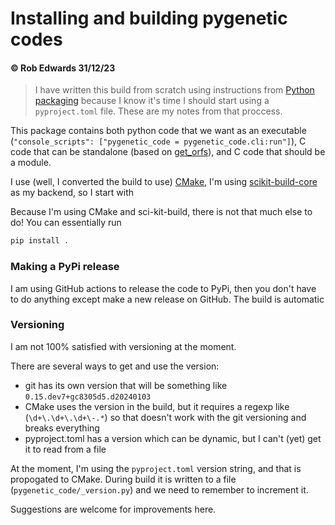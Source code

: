 # Installing and building pygenetic codes

#### &copy; Rob Edwards 31/12/23 

> I have written this build from scratch using instructions from [Python packaging](https://packaging.python.org/en/latest/guides/section-build-and-publish/) 
> because I know it's time I should start using a `pyproject.toml` file. These are my notes from that proccess.

This package contains both python code that we want as an executable (`"console_scripts":
["pygenetic_code = pygenetic_code.cli:run"]`), C code that can be standalone (based on 
[get_orfs](https://github.com/linsalrob/get_orfs)), and C code that should be a module.

I use (well, I converted the build to use) [CMake](https://cmake.org/), I'm using 
[scikit-build-core](https://scikit-build-core.readthedocs.io/en/latest/)  as my backend, so I start with 

Because I'm using CMake and sci-kit-build, there is not that much else to do! You can essentially run

```python
pip install .
```

### Making a PyPi release

I am using GitHub actions to release the code to PyPi, then you don't have to do anything except make a new release on GitHub. The build is automatic

### Versioning

I am not 100% satisfied with versioning at the moment. 

There are several ways to get and use the version:

 - git has its own version that will be something like `0.15.dev7+gc8305d5.d20240103`
 - CMake uses the version in the build, but it requires a regexp like (`\d+\.\d+\.\d+\-.*`) so that doesn't work with the git versioning and breaks everything
 - pyproject.toml has a version which can be dynamic, but I can't (yet) get it to read from a file

At the moment, I'm using the `pyproject.toml` version string, and that is propogated to CMake. During build it is written to a file (`pygenetic_code/_version.py`) and we need to remember to increment it. 

Suggestions are welcome for improvements here.

